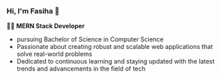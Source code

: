 ### Hi, I'm Fasiha 👋

👨‍💻 **MERN Stack Developer**  
- pursuing Bachelor of Science in Computer Science
- Passionate about creating robust and scalable web applications that solve real-world problems
- Dedicated to continuous learning and staying updated with the latest trends and advancements in the field of tech
